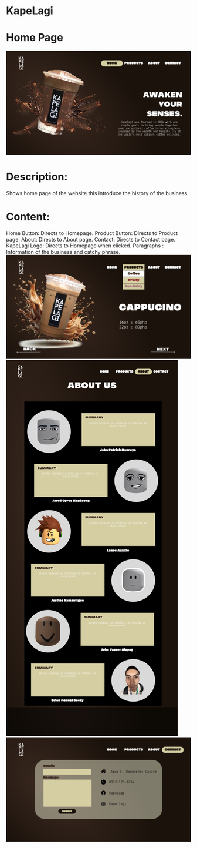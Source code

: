 # KapeLagi

# Home Page
![Web Home Page](/Design/Home.png)
# Description:
  Shows home page of the website this introduce the history of the business.
# Content:
  Home Button: Directs to Homepage.
  Product Button: Directs to Product page.
  About: Directs to About page.
  Contact: Directs to Contact page.
  KapeLagi Logo: Directs to Homepage when clicked.
  Paragraphs : Information of the business and catchy phrase.
![Web Product Page](/Design/Product.png)
![Web About Page](/Design/About.png)
![Web Contact Page](/Design/Contact.png)


